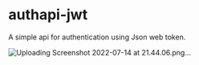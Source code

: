# authapi-jwt

A simple api for authentication using Json web token. 

![Uploading Screenshot 2022-07-14 at 21.44.06.png…]()
